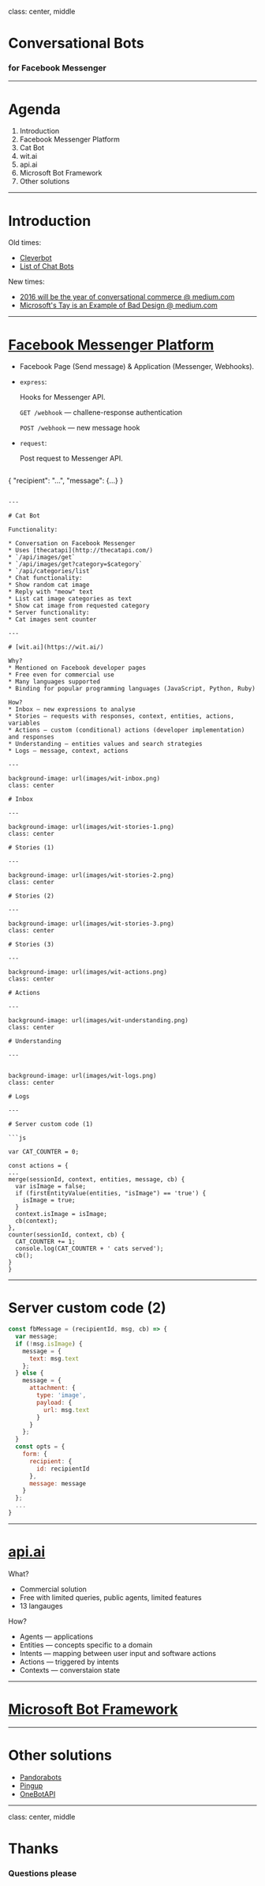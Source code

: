 class: center, middle

# Conversational Bots
### for Facebook Messenger

---

# Agenda

1. Introduction
2. Facebook Messenger Platform
3. Cat Bot
4. wit.ai
5. api.ai
6. Microsoft Bot Framework
7. Other solutions

---

# Introduction

Old times:
* [Cleverbot](http://www.cleverbot.com/)
* [List of Chat Bots](http://ai.wikia.com/wiki/List_Of_Chat_Bots)

New times:
* [2016 will be the year of conversational commerce @ medium.com](https://medium.com/chris-messina/2016-will-be-the-year-of-conversational-commerce-1586e85e3991)
* [Microsoft's Tay is an Example of Bad Design @ medium.com](https://medium.com/@carolinesinders/microsoft-s-tay-is-an-example-of-bad-design-d4e65bb2569f)

---

# [Facebook Messenger Platform](https://developers.facebook.com/docs/messenger-platform)

* Facebook Page (Send message) & Application (Messenger, Webhooks).

* `express`:

  Hooks for Messenger API.

  `GET /webhook` — challene-response authentication

  `POST /webhook` — new message hook

* `request`:

  Post request to Messenger API.

  ```json
{
  "recipient": "...",
  "message": {...}
}
  ```

---

# Cat Bot

Functionality:

* Conversation on Facebook Messenger
* Uses [thecatapi](http://thecatapi.com/)
  * `/api/images/get`
  * `/api/images/get?category=$category`
  * `/api/categories/list`
* Chat functionality:
  * Show random cat image
  * Reply with "meow" text
  * List cat image categories as text
  * Show cat image from requested category
* Server functionality:
  * Cat images sent counter

---

# [wit.ai](https://wit.ai/)

Why?
* Mentioned on Facebook developer pages
* Free even for commercial use
* Many languages supported
* Binding for popular programming languages (JavaScript, Python, Ruby)

How?
* Inbox — new expressions to analyse
* Stories — requests with responses, context, entities, actions, variables
* Actions — custom (conditional) actions (developer implementation) and responses
* Understanding — entities values and search strategies
* Logs — message, context, actions

---

background-image: url(images/wit-inbox.png)
class: center

# Inbox

---

background-image: url(images/wit-stories-1.png)
class: center

# Stories (1)

---

background-image: url(images/wit-stories-2.png)
class: center

# Stories (2)

---

background-image: url(images/wit-stories-3.png)
class: center

# Stories (3)

---

background-image: url(images/wit-actions.png)
class: center

# Actions

---

background-image: url(images/wit-understanding.png)
class: center

# Understanding

---


background-image: url(images/wit-logs.png)
class: center

# Logs

---

# Server custom code (1)

```js

var CAT_COUNTER = 0;

const actions = {
  ...
  merge(sessionId, context, entities, message, cb) {
    var isImage = false;
    if (firstEntityValue(entities, "isImage") == 'true') {
      isImage = true;
    }
    context.isImage = isImage;
    cb(context);
  },
  counter(sessionId, context, cb) {
    CAT_COUNTER += 1;
    console.log(CAT_COUNTER + ' cats served');
    cb();
  }
}
```

---

# Server custom code (2)

```js
const fbMessage = (recipientId, msg, cb) => {
  var message;
  if (!msg.isImage) {
    message = {
      text: msg.text
    };
  } else {
    message = {
      attachment: {
        type: 'image',
        payload: {
          url: msg.text
        }
      }
    };
  }
  const opts = {
    form: {
      recipient: {
        id: recipientId
      },
      message: message
    }
  };
  ...
}
```

---

# [api.ai](https://api.ai/)

What?
* Commercial solution
* Free with limited queries, public agents, limited features
* 13 langauges

How?
* Agents — applications
* Entities — concepts specific to a domain
* Intents — mapping between user input and software actions
* Actions — triggered by intents
* Contexts — converstaion state

---

# [Microsoft Bot Framework](https://dev.botframework.com/)

---

# Other solutions

* [Pandorabots](http://www.pandorabots.com/)
* [Pingup](http://pingup.com/developers/)
* [OneBotAPI](http://www.onebotapi.com/)

---

class: center, middle

# Thanks

### Questions please
